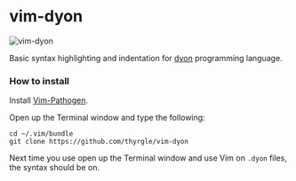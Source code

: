 # vim-dyon

![vim-dyon](vim-dyon.png)

Basic syntax highlighting and indentation for [dyon](https://github.com/PistonDevelopers/dyon) programming language.

### How to install

Install [Vim-Pathogen](https://github.com/tpope/vim-pathogen).

Open up the Terminal window and type the following:

```
cd ~/.vim/bundle
git clone https://github.com/thyrgle/vim-dyon
```

Next time you use open up the Terminal window and use Vim on `.dyon` files, the syntax should be on.
